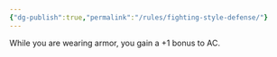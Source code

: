 ```yaml
---
{"dg-publish":true,"permalink":"/rules/fighting-style-defense/"}
---
```



While you are wearing armor, you gain a +1 bonus to AC.